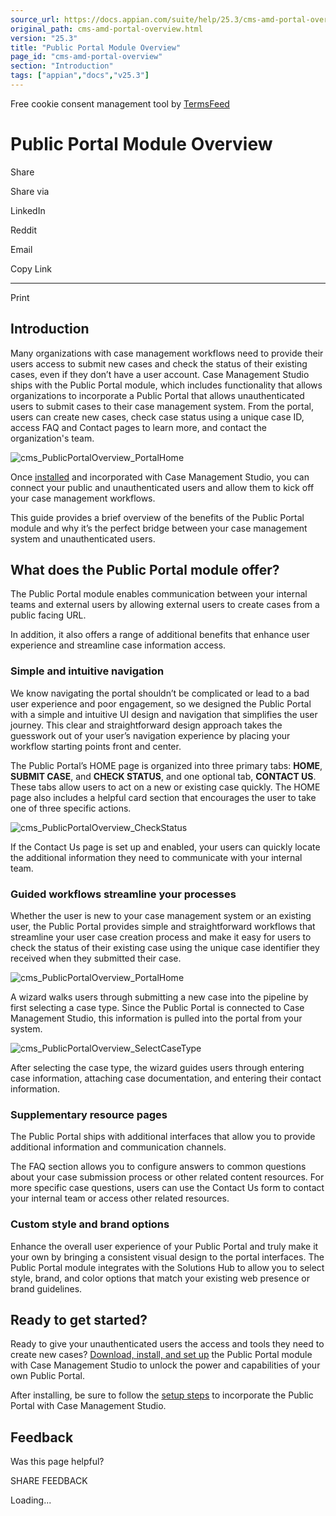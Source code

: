 ```yaml
---
source_url: https://docs.appian.com/suite/help/25.3/cms-amd-portal-overview.html
original_path: cms-amd-portal-overview.html
version: "25.3"
title: "Public Portal Module Overview"
page_id: "cms-amd-portal-overview"
section: "Introduction"
tags: ["appian","docs","v25.3"]
---
```



Free cookie consent management tool by [TermsFeed](https://www.termsfeed.com/)

# Public Portal Module Overview

Share

Share via

LinkedIn

Reddit

Email

Copy Link

* * *

Print

## Introduction

Many organizations with case management workflows need to provide their users access to submit new cases and check the status of their existing cases, even if they don’t have a user account. Case Management Studio ships with the Public Portal module, which includes functionality that allows organizations to incorporate a Public Portal that allows unauthenticated users to submit cases to their case management system. From the portal, users can create new cases, check case status using a unique case ID, access FAQ and Contact pages to learn more, and contact the organization's team.

![cms_PublicPortalOverview_PortalHome](images/cms_PublicPortalOverview_PortalHome.png)

Once [installed](installing-citizen-portal.html) and incorporated with Case Management Studio, you can connect your public and unauthenticated users and allow them to kick off your case management workflows.

This guide provides a brief overview of the benefits of the Public Portal module and why it’s the perfect bridge between your case management system and unauthenticated users.

## What does the Public Portal module offer?

The Public Portal module enables communication between your internal teams and external users by allowing external users to create cases from a public facing URL.

In addition, it also offers a range of additional benefits that enhance user experience and streamline case information access.

### Simple and intuitive navigation

We know navigating the portal shouldn’t be complicated or lead to a bad user experience and poor engagement, so we designed the Public Portal with a simple and intuitive UI design and navigation that simplifies the user journey. This clear and straightforward design approach takes the guesswork out of your user’s navigation experience by placing your workflow starting points front and center.

The Public Portal’s HOME page is organized into three primary tabs: **HOME**, **SUBMIT CASE**, and **CHECK STATUS**, and one optional tab, **CONTACT US**. These tabs allow users to act on a new or existing case quickly. The HOME page also includes a helpful card section that encourages the user to take one of three specific actions.

![cms_PublicPortalOverview_CheckStatus](images/cms_PublicPortalOverview_WhatWouldYouLikeToDoToday.png)

If the Contact Us page is set up and enabled, your users can quickly locate the additional information they need to communicate with your internal team.

### Guided workflows streamline your processes

Whether the user is new to your case management system or an existing user, the Public Portal provides simple and straightforward workflows that streamline your user case creation process and make it easy for users to check the status of their existing case using the unique case identifier they received when they submitted their case.

![cms_PublicPortalOverview_PortalHome](images/cms_PublicPortalOverview_CheckStatus.png)

A wizard walks users through submitting a new case into the pipeline by first selecting a case type. Since the Public Portal is connected to Case Management Studio, this information is pulled into the portal from your system.

![cms_PublicPortalOverview_SelectCaseType](images/cms_PublicPortalOverview_SelectCaseType.png)

After selecting the case type, the wizard guides users through entering case information, attaching case documentation, and entering their contact information.

### Supplementary resource pages

The Public Portal ships with additional interfaces that allow you to provide additional information and communication channels.

The FAQ section allows you to configure answers to common questions about your case submission process or other related content resources. For more specific case questions, users can use the Contact Us form to contact your internal team or access other related resources.

### Custom style and brand options

Enhance the overall user experience of your Public Portal and truly make it your own by bringing a consistent visual design to the portal interfaces. The Public Portal module integrates with the Solutions Hub to allow you to select style, brand, and color options that match your existing web presence or brand guidelines.

## Ready to get started?

Ready to give your unauthenticated users the access and tools they need to create new cases? [Download, install, and set up](installing-citizen-portal.html) the Public Portal module with Case Management Studio to unlock the power and capabilities of your own Public Portal.

After installing, be sure to follow the [setup steps](setting-up-citizen-portal.html) to incorporate the Public Portal with Case Management Studio.

## Feedback

Was this page helpful?

SHARE FEEDBACK

Loading...